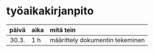 # työaikakirjanpito

| päivä | aika | mitä tein  |
| :----:|:-----| :-----|
| 30.3. | 1 h | määrittely dokumentin tekeminen ||
